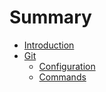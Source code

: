 # Summary

* [Introduction](README.md)
* [Git](git.md)
   * [Configuration](git.md/#configuration)
   * [Commands](git.md/#commands.md)

